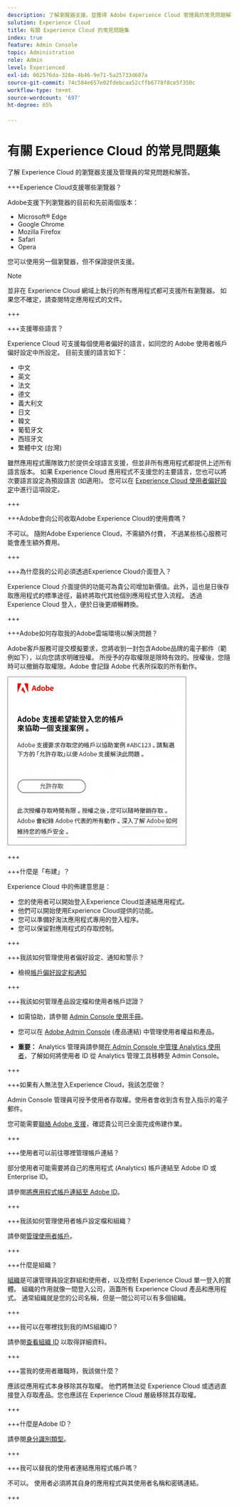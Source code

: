 ```yaml
---
description: 了解瀏覽器支援，並獲得 Adobe Experience Cloud 管理員的常見問題解答。
solution: Experience Cloud
title: 有關 Experience Cloud 的常見問題集
index: true
feature: Admin Console
topic: Administration
role: Admin
level: Experienced
exl-id: 062576da-328e-4b46-9e71-5a25733d607a
source-git-commit: 74c584e657e02fdebcaa52cffb6778f8ce5f350c
workflow-type: tm+mt
source-wordcount: '697'
ht-degree: 65%

---
```


# 有關 Experience Cloud 的常見問題集

了解 Experience Cloud 的瀏覽器支援及管理員的常見問題和解答。

+++Experience Cloud支援哪些瀏覽器？

Adobe支援下列瀏覽器的目前和先前兩個版本：

* Microsoft® Edge
* Google Chrome
* Mozilla Firefox
* Safari
* Opera

您可以使用另一個瀏覽器，但不保證提供支援。

>[!NOTE]
>
>並非在 Experience Cloud 網域上執行的所有應用程式都可支援所有瀏覽器。 如果您不確定，請查閱特定應用程式的文件。

+++

+++支援哪些語言？

Experience Cloud 可支援每個使用者偏好的語言，如同您的 Adobe 使用者帳戶偏好設定中所設定。 目前支援的語言如下：

* 中文
* 英文
* 法文
* 德文
* 義大利文
* 日文
* 韓文
* 葡萄牙文
* 西班牙文
* 繁體中文 (台灣)

雖然應用程式團隊致力於提供全球語言支援，但並非所有應用程式都提供上述所有語言版本。 如果 Experience Cloud 應用程式不支援您的主要語言，您也可以將次要語言設定為預設語言 (如適用)。 您可以在 [Experience Cloud 使用者偏好設定](https://experience.adobe.com/preferences)中進行這項設定。

+++

+++Adobe會向公司收取Adobe Experience Cloud的使用費嗎？

不可以。 隨附Adobe Experience Cloud，不需額外付費， 不過某些核心服務可能會產生額外費用。

+++

+++為什麼我的公司必須透過Experience Cloud介面登入？

Experience Cloud 介面提供的功能可為貴公司增加新價值。此外，這也是日後存取應用程式的標準途徑，最終將取代其他個別應用程式登入流程。 透過 Experience Cloud 登入，便於日後更順暢轉換。

+++

+++Adobe如何存取我的Adobe雲端環境以解決問題？

Adobe客戶服務可提交模擬要求，您將收到一封包含Adobe品牌的電子郵件（範例如下），以向您請求明確授權。 所授予的存取權限是限時有效的。授權後，您隨時可以撤銷存取權限。Adobe 會記錄 Adobe 代表所採取的所有動作。

![Adobe 支援案例](../assets/support-email.png)

+++

+++什麼是「布建」？

Experience Cloud 中的佈建意思是：

* 您的使用者可以開始登入Experience Cloud並連結應用程式。
* 他們可以開始使用Experience Cloud提供的功能。
* 您可以準備好淘汰應用程式專用的登入程序。
* 您可以保留對應用程式的存取控制。

+++

+++我該如何管理使用者偏好設定、通知和警示？

* 檢視[帳戶偏好設定和通知](/help/interface/features/account-preferences.md)

+++

+++我該如何管理產品設定檔和使用者帳戶認證？

* 如需協助，請參閱 [Admin Console 使用手冊](https://helpx.adobe.com/tw/enterprise/admin-guide.html)。

* 您可以在 [Adobe Admin Console](https://adminconsole.adobe.com/enterprise) (產品連結) 中管理使用者權益和產品。

* **重要：** Analytics 管理員請參閱[在 Admin Console 中管理 Analytics 使用者](https://experienceleague.adobe.com/docs/analytics/admin/user-product-management/migrate-users/c-migration-tool.html?lang=zh-Hant)，了解如何將使用者 ID 從 Analytics 管理工具移轉至 Admin Console。

+++

+++如果有人無法登入Experience Cloud，我該怎麼做？

Admin Console 管理員可授予使用者存取權。使用者會收到含有登入指示的電子郵件。

您可能需要[聯絡 Adobe 支援](https://experienceleague.adobe.com/zh-hant?lang=zh-Hant?support-solution=General#support)，確認貴公司已全面完成佈建作業。

+++

+++使用者可以前往哪裡管理帳戶連結？

部分使用者可能需要將自己的應用程式 (Analytics) 帳戶連結至 Adobe ID 或 Enterprise ID。

請參閱[將應用程式帳戶連結至 Adobe ID](../administration/organizations.md)。

+++

+++我該如何管理使用者帳戶設定檔和組織？

請參閱[管理使用者帳戶](../administration/organizations.md)。

+++

+++什麼是組織？

[組織](../administration/organizations.md)是可讓管理員設定群組和使用者，以及控制 Experience Cloud 單一登入的實體。 組織的作用就像一間登入公司，涵蓋所有 Experience Cloud 產品和應用程式。 通常組織就是您的公司名稱，但是一間公司可以有多個組織。

+++

+++我可以在哪裡找到我的IMS組織ID？

請參閱[查看組織 ID](../administration/organizations.md) 以取得詳細資料。

+++

+++當我的使用者離職時，我該做什麼？

應該從應用程式本身移除其存取權。 他們將無法從 Experience Cloud 或透過直接登入存取產品。您也應該在 Experience Cloud 層級移除其存取權。

+++

+++什麼是Adobe ID？

請參閱[身分識別類型](https://helpx.adobe.com/tw/enterprise/using/identity.html)。

+++

+++我可以替我的使用者連結應用程式帳戶嗎？

不可以。 使用者必須將其自身的應用程式與其使用者名稱和密碼連結。

+++
